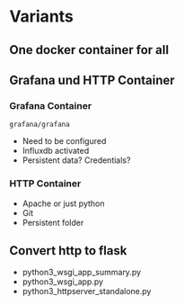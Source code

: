 # Variants

## One docker container for all

## Grafana und HTTP Container

### Grafana Container

`grafana/grafana`

* Need to be configured
* Influxdb activated
* Persistent data? Credentials?

### HTTP Container

* Apache or just python
* Git
* Persistent folder


## Convert http to flask

* python3_wsgi_app_summary.py
* python3_wsgi_app.py
* python3_httpserver_standalone.py

